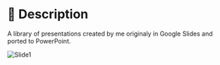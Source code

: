# 📖 Description

A library of presentations created by me originaly in Google Slides and ported to PowerPoint.

![Slide1](https://github.com/user-attachments/assets/845bcd73-f02f-4e75-a223-4f34802e0d2e)
